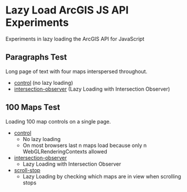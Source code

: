 # Lazy Load ArcGIS JS API Experiments
Experiments in lazy loading the ArcGIS API for JavaScript

## Paragraphs Test

Long page of text with four maps interspersed throughout.

- [control](https://gavinr.github.io/lazy-load-arcgis-js-api-experiments/paragraphs/control/) (no lazy loading)
- [intersection-observer](https://gavinr.github.io/lazy-load-arcgis-js-api-experiments/paragraphs/intersection-observer/) (Lazy Loading with Intersection Observer)

## 100 Maps Test

Loading 100 map controls on a single page.

- [control](https://gavinr.github.io/lazy-load-arcgis-js-api-experiments/100-maps/control/)
  - No lazy loading
  - On most browsers last n maps load because only n WebGLRenderingContexts allowed
- [intersection-observer](https://gavinr.github.io/lazy-load-arcgis-js-api-experiments/100-maps/intersection-observer/)
  - Lazy Loading with Intersection Observer
- [scroll-stop](https://gavinr.github.io/lazy-load-arcgis-js-api-experiments/100-maps/scroll-stop/)
  - Lazy Loading by checking which maps are in view when scrolling stops
